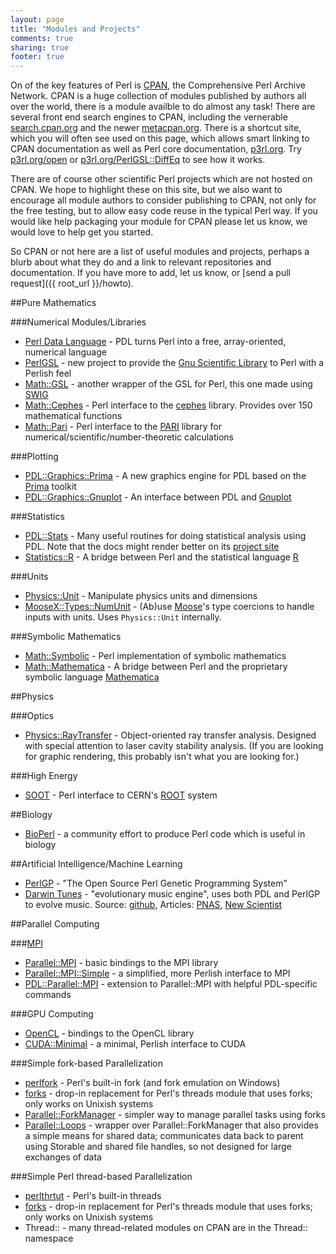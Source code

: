 ```yaml
---
layout: page
title: "Modules and Projects"
comments: true
sharing: true
footer: true
---
```


On of the key features of Perl is [CPAN](http://cpan.org), the Comprehensive Perl Archive Network. CPAN is a huge collection of modules published by authors all over the world, there is a module availble to do almost any task! There are several front end search engines to CPAN, including the vernerable [search.cpan.org](http://search.cpan.org) and the newer [metacpan.org](http://metacpan.org). There is a shortcut site, which you will often see used on this page, which allows smart linking to CPAN documentation as well as Perl core documentation, [p3rl.org](http://p3rl.org). Try [p3rl.org/open](http://p3rl.org/open) or [p3rl.org/PerlGSL::DiffEq](http://p3rl.org/PerlGSL::DiffEq) to see how it works.

There are of course other scientific Perl projects which are not hosted on CPAN. We hope to highlight these on this site, but we also want to encourage all module authors to consider publishing to CPAN, not only for the free testing, but to allow easy code reuse in the typical Perl way. If you would like help packaging your module for CPAN please let us know, we would love to help get you started.

So CPAN or not here are a list of useful modules and projects, perhaps a blurb about what they do and a link to relevant repositories and documentation. If you have more to add, let us know, or [send a pull request]({{ root_url }}/howto).

##Pure Mathematics

###Numerical Modules/Libraries

* [Perl Data Language](http://pdl.perl.org) - PDL turns Perl into a free, array-oriented, numerical language
* [PerlGSL](http://p3rl.org/PerlGSL) - new project to provide the [Gnu Scientific Library](http://www.gnu.org/software/gsl/) to Perl with a Perlish feel
* [Math::GSL](http://p3rl.org/Math::GSL) - another wrapper of the GSL for Perl, this one made using [SWIG](http://www.swig.org/)
* [Math::Cephes](http://p3rl.org/Math::Cephes) - Perl interface to the [cephes](http://www.netlib.org/cephes/) library. Provides over 150 mathematical functions 
* [Math::Pari](http://p3rl.org/Math::Pari) - Perl interface to the [PARI](http://pari.math.u-bordeaux.fr/) library for numerical/scientific/number-theoretic calculations


###Plotting

* [PDL::Graphics::Prima](http://p3rl.org/PDL::Graphics::Prima) - A new graphics engine for PDL based on the [Prima](http://p3rl.org/Prima) toolkit
* [PDL::Graphics::Gnuplot](http://p3rl.org/PDL::Graphics::Gnuplot) - An interface between PDL and [Gnuplot](http://gnuplot.info)

###Statistics

* [PDL::Stats](http://p3rl.org/PDL::Stats) - Many useful routines for doing statistical analysis using PDL. Note that the docs might render better on its [project site](http://pdl-stats.sf.net) 
* [Statistics::R](http://p3rl.org/Statistics::R) - A bridge between Perl and the statistical language [R](http://www.r-project.org/)

###Units

* [Physics::Unit](http://p3rl.org/Physics::Unit) - Manipulate physics units and dimensions
* [MooseX::Types::NumUnit](http://p3rl.org/MooseX::Types::NumUnit) - (Ab)use [Moose](http://p3rl.org/Moose)'s type coercions to handle inputs with units. Uses `Physics::Unit` internally.

###Symbolic Mathematics

* [Math::Symbolic](http://p3rl.org/Math::Symbolic) - Perl implementation of symbolic mathematics
* [Math::Mathematica](http://p3rl.org/Math::Mathematica) - A bridge between Perl and the proprietary symbolic language [Mathematica](http://www.wolfram.com/mathematica/)

##Physics

###Optics

* [Physics::RayTransfer](http://p3rl.org/Physics::RayTransfer) - Object-oriented ray transfer analysis. Designed with special attention to laser cavity stability analysis. (If you are looking for graphic rendering, this probably isn't what you are looking for.)

###High Energy

* [SOOT](http://p3rl.org/SOOT) - Perl interface to CERN's [ROOT](http://root.cern.ch/) system

##Biology

* [BioPerl](http://www.bioperl.org/) - a community effort to produce Perl code which is useful in biology

##Artificial Intelligence/Machine Learning

* [PerlGP](http://perlgp.org/) - "The Open Source Perl Genetic Programming System"
* [Darwin Tunes](http://darwintunes.org/) - "evolutionary music engine", uses both PDL and PerlGP to evolve music. Source: [github](https://github.com/bobular/DarwinTunes), Articles: [PNAS](http://www.pnas.org/content/early/2012/06/12/1203182109), [New Scientist](http://www.newscientist.com/blogs/culturelab/2010/08/the-experimental-evolution-of-music-and-snowball-the-dancing-cockatoo.html)

##Parallel Computing

###[MPI](http://www.mcs.anl.gov/research/projects/mpi/)

* [Parallel::MPI](http://p3rl.org/Parallel::MPI) - basic bindings to the MPI library
* [Parallel::MPI::Simple](http://p3rl.org/Parallel::MPI::Simple) - a simplified, more Perlish interface to MPI
* [PDL::Parallel::MPI](http://p3rl.org/PDL::Parallel::MPI) - extension to Parallel::MPI with helpful PDL-specific commands

###GPU Computing

* [OpenCL](http://p3rl.org/OpenCL) - bindings to the OpenCL library
* [CUDA::Minimal](https://github.com/run4flat/perl-CUDA-Minimal) - a minimal, Perlish interface to CUDA

###Simple fork-based Parallelization

* [perlfork](http://perldoc.perl.org/perlfork.html) - Perl's built-in fork (and fork emulation on Windows)
* [forks](p3rl.org/forks) - drop-in replacement for Perl's threads module that uses forks; only works on Unixish systems
* [Parallel::ForkManager]() - simpler way to manage parallel tasks using forks
* [Parallel::Loops](http://p3rl.org/Prallel::loops) - wrapper over Parallel::ForkManager that also provides a simple means for shared data; communicates data back to parent using Storable and shared file handles, so not designed for large exchanges of data

###Simple Perl thread-based Parallelization

* [perlthrtut](http://perldoc.perl.org/perlthrtut.html) - Perl's built-in threads
* [forks](p3rl.org/forks) - drop-in replacement for Perl's threads module that uses forks; only works on Unixish systems
* Thread:: - many thread-related modules on CPAN are in the Thread:: namespace